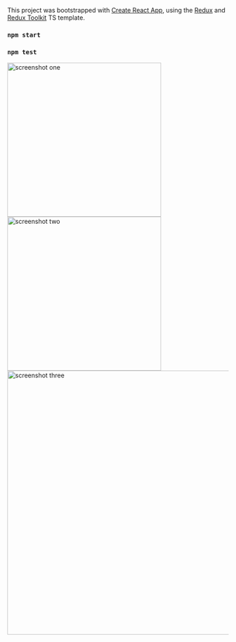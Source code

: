 This project was bootstrapped with [Create React App](https://github.com/facebook/create-react-app), using the [Redux](https://redux.js.org/) and [Redux Toolkit](https://redux-toolkit.js.org/) TS template.

### `npm start`

### `npm test`

<img src="https://lenarfattakhov.com/assets/wallets-task/sc1.png" width="350" title="screenshot one">
<img src="https://lenarfattakhov.com/assets/wallets-task/sc2.png" width="350" title="screenshot two">
<img src="https://lenarfattakhov.com/assets/wallets-task/sc3.png" width="600" title="screenshot three">
